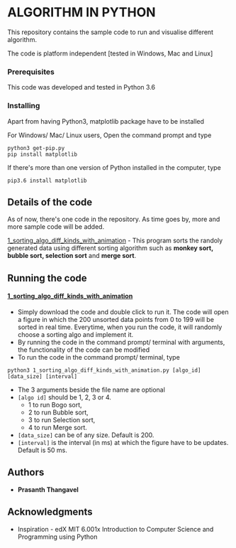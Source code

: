 # ALGORITHM IN PYTHON

This repository contains the sample code to run and visualise different algorithm.

The code is platform independent [tested in Windows, Mac and Linux]


### Prerequisites

This code was developed and tested in Python 3.6


### Installing

Apart from having Python3, matplotlib package have to be installed

For Windows/ Mac/ Linux users,
	  Open the command prompt and type  

```
python3 get-pip.py
pip install matplotlib
```

If there's more than one version of Python installed in the computer, type
```
pip3.6 install matplotlib
```

## Details of the code

As of now, there's one code in the repository. 
As time goes by, more and more sample code will be added.

[1_sorting_algo_diff_kinds_with_animation](https://github.com/PRASANTH-NTU/PYTHON_ALGORITHM/blob/master/1_sorting_algo_diff_kinds_with_animation.py) - This program sorts the randoly generated data using different sorting algorithm such as **monkey sort, bubble sort, selection sort** and **merge sort**.

##  Running the code
#### [1_sorting_algo_diff_kinds_with_animation](https://github.com/PRASANTH-NTU/PYTHON_ALGORITHM/blob/master/1_sorting_algo_diff_kinds_with_animation.py)	  
* Simply download the code and double click to run it. The code will open a figure in which the 200 unsorted data points from 0 to 199 will be sorted in real time. Everytime, when you run the code, it will randomly choose a sorting algo and implement it.
* By running the code in the command prompt/ terminal with arguments, the functionality of the code can be modified
* To run the code in the command prompt/ terminal, type

 ```python3 1_sorting_algo_diff_kinds_with_animation.py [algo_id] [data_size] [interval]```
* The 3 arguments beside the file name are optional
* ```[algo id]``` should be 1, 2, 3 or 4. 
	* 1 to run Bogo sort, 
	* 2 to run Bubble sort, 
	* 3 to run Selection sort, 
	* 4 to run Merge sort.
* ```[data_size]``` can be of any size. Default is 200.
* ```[interval]``` is the interval (in ms) at which the figure have to be updates. Default is 50 ms.


## Authors

* **Prasanth Thangavel**

## Acknowledgments

* Inspiration - edX MIT 6.001x Introduction to Computer Science and Programming using Python
